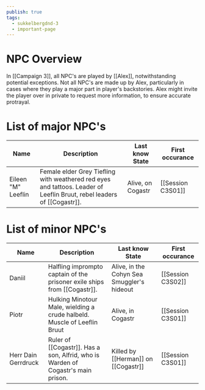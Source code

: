 ```yaml
---
publish: true
tags:
  - sukkelbergdnd-3
  - important-page
---
```

# NPC Overview
In [[Campaign 3]], all NPC's are played by [[Alex]], notwithstanding potential exceptions. Not all NPC's are made up by Alex, particularly in cases where they play a major part in player's backstories. Alex might invite the player over in private to request more information, to ensure accurate protrayal. 
# List of major NPC's

| Name               | Description                                                                                                            | Last know State   | First occurance   |
| ------------------ | ---------------------------------------------------------------------------------------------------------------------- | ----------------- | ----------------- |
| Eileen "M" Leeflin | Female elder Grey Tiefling with weathered red eyes and tattoos. Leader of Leeflin Bruut, rebel leaders of [[Cogastr]]. | Alive, on Cogastr | [[Session C3S01]] |
# List of minor NPC's
| Name                | Description                                                                      | Last know State                            | First occurance   |
| ------------------- | -------------------------------------------------------------------------------- | ------------------------------------------ | ----------------- |
| Daniil              | Halfling imprompto captain of the prisoner exile ships from [[Cogastr]].         | Alive, in the Cohyn Sea Smuggler's hideout | [[Session C3S02]] |
| Piotr               | Hulking Minotour Male, wielding a crude halbeld. Muscle of Leeflin Bruut         | Alive, in Cogastr                          | [[Session C3S01]] |
| Herr Dain Gerrdruck | Ruler of [[Cogastr]]. Has a son, Alfrid, who is Warden of Cogastr's main prison. | Killed by [[Herman]] on [[Cogastr]]        | [[Session C3S01]] |
